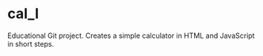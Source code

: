 # cal_I
Educational Git project. Creates a simple calculator in  HTML and JavaScript in short steps.
